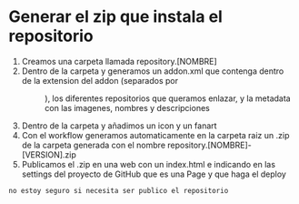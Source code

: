 # Generar el zip que instala el repositorio
1. Creamos una carpeta llamada repository.[NOMBRE]
2. Dentro de la carpeta y generamos un addon.xml que contenga dentro de la extension del addon (separados por <dir>), los diferentes repositorios que queramos enlazar, y la metadata con las imagenes, nombres y descripciones
3. Dentro de la carpeta y añadimos un icon y un fanart
4. Con el workflow generamos automaticamente en la carpeta raiz un .zip de la carpeta generada con el nombre repository.[NOMBRE]-[VERSION].zip
5. Publicamos el .zip en una web con un index.html e indicando en las settings del proyecto de GitHub que es una Page y que haga el deploy

```
no estoy seguro si necesita ser publico el repositorio
```

